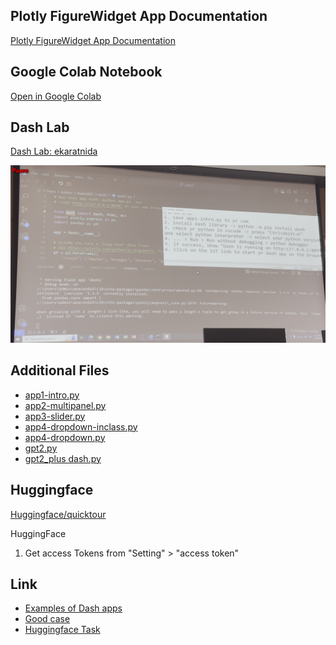 ## Plotly FigureWidget App Documentation
[Plotly FigureWidget App Documentation](https://plotly.com/python/v3/figurewidget-app/#version-check)

## Google Colab Notebook
[Open in Google Colab](https://colab.research.google.com/github/NattachaiJairak/DADS5001_AFTER_MIDTERM/blob/main/DADS5001_2024_03-30/DADS5001_AfterMidterm_Class3_2024_03_30_figurewidget_app.ipynb)

## Dash Lab
[Dash Lab: ekaratnida](https://github.com/ekaratnida/DADS5001-Data-Analytics-and-Data-Science-Tools-and-Programming/tree/main/10-Dash-II/Lab)

[![Project Image](https://github.com/NattachaiJairak/DADS5001_AFTER_MIDTERM/raw/main/DADS5001_2024_03-30/2024-04-12%2012_51_54-DADS5001_AfterMidterm_Class3_2024-03-30.MOV.png)](https://github.com/NattachaiJairak/DADS5001_AFTER_MIDTERM/blob/main/DADS5001_2024_03-30/2024-04-12%2012_51_54-DADS5001_AfterMidterm_Class3_2024-03-30.MOV.png)

## Additional Files

- [app1-intro.py](https://github.com/NattachaiJairak/DADS5001_AFTER_MIDTERM/blob/main/DADS5001_2024_03-30/app1-intro.py)
- [app2-multipanel.py](https://github.com/NattachaiJairak/DADS5001_AFTER_MIDTERM/blob/main/DADS5001_2024_03-30/app2-multipanel.py)
- [app3-slider.py](https://github.com/NattachaiJairak/DADS5001_AFTER_MIDTERM/blob/main/DADS5001_2024_03-30/app3-slider.py)
- [app4-dropdown-inclass.py](https://github.com/NattachaiJairak/DADS5001_AFTER_MIDTERM/blob/main/DADS5001_2024_03-30/app4-dropdown-inclass.py)
- [app4-dropdown.py](https://github.com/NattachaiJairak/DADS5001_AFTER_MIDTERM/blob/main/DADS5001_2024_03-30/app4-dropdown.py)
- [gpt2.py](https://github.com/NattachaiJairak/DADS5001_AFTER_MIDTERM/blob/main/DADS5001_2024_03-30/gpt2.py)
- [gpt2_plus dash.py](https://github.com/NattachaiJairak/DADS5001_AFTER_MIDTERM/blob/main/DADS5001_2024_03-30/gpt2_plus%20dash.py)

## Huggingface
[Huggingface/quicktour](https://huggingface.co/docs/api-inference/quicktour)

HuggingFace
1. Get access Tokens from "Setting" > "access token"

## Link
- [Examples of Dash apps ](https://dash.gallery/Portal/)
- [Good case](https://www.lemonade.com/)
- [Huggingface Task](https://huggingface.co/tasks)

